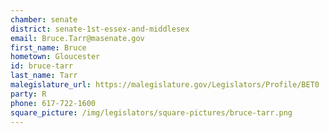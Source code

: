 ```yaml
---
chamber: senate
district: senate-1st-essex-and-middlesex
email: Bruce.Tarr@masenate.gov
first_name: Bruce
hometown: Gloucester
id: bruce-tarr
last_name: Tarr
malegislature_url: https://malegislature.gov/Legislators/Profile/BET0
party: R
phone: 617-722-1600
square_picture: /img/legislators/square-pictures/bruce-tarr.png
---
```


